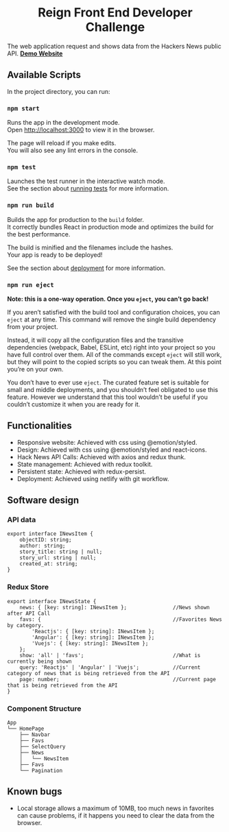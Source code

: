 <h1 align="center">
  Reign Front End Developer Challenge
</h1>

The web application request and shows data from the Hackers News public API.
[**Demo Website**](https://frontend-challenge-smaldo.netlify.app/)

## Available Scripts

In the project directory, you can run:

### `npm start`

Runs the app in the development mode.<br />
Open [http://localhost:3000](http://localhost:3000) to view it in the browser.

The page will reload if you make edits.<br />
You will also see any lint errors in the console.

### `npm test`

Launches the test runner in the interactive watch mode.<br />
See the section about [running tests](https://facebook.github.io/create-react-app/docs/running-tests) for more information.

### `npm run build`

Builds the app for production to the `build` folder.<br />
It correctly bundles React in production mode and optimizes the build for the best performance.

The build is minified and the filenames include the hashes.<br />
Your app is ready to be deployed!

See the section about [deployment](https://facebook.github.io/create-react-app/docs/deployment) for more information.

### `npm run eject`

**Note: this is a one-way operation. Once you `eject`, you can’t go back!**

If you aren’t satisfied with the build tool and configuration choices, you can `eject` at any time. This command will remove the single build dependency from your project.

Instead, it will copy all the configuration files and the transitive dependencies (webpack, Babel, ESLint, etc) right into your project so you have full control over them. All of the commands except `eject` will still work, but they will point to the copied scripts so you can tweak them. At this point you’re on your own.

You don’t have to ever use `eject`. The curated feature set is suitable for small and middle deployments, and you shouldn’t feel obligated to use this feature. However we understand that this tool wouldn’t be useful if you couldn’t customize it when you are ready for it.

## Functionalities

- Responsive website: Achieved with css using @emotion/styled.
- Design: Achieved with css using @emotion/styled and react-icons.
- Hack News API Calls: Achieved with axios and redux thunk.
- State management: Achieved with redux toolkit.
- Persistent state: Achieved with redux-persist.
- Deployment: Achieved using netlify with git workflow.

## Software design

### API data
```
export interface INewsItem {
    objectID: string;
    author: string;
    story_title: string | null;
    story_url: string | null;
    created_at: string;
}
```
### Redux Store
```
export interface INewsState {
    news: { [key: string]: INewsItem };               //News shown after API Call
    favs: {                                           //Favorites News by category.
        'Reactjs': { [key: string]: INewsItem };
        'Angular': { [key: string]: INewsItem };
        'Vuejs': { [key: string]: INewsItem };
    };
    show: 'all' | 'favs';                             //What is currently being shown
    query: 'Reactjs' | 'Angular' | 'Vuejs';           //Current category of news that is being retrieved from the API
    page: number;                                     //Current page that is being retrieved from the API
}
```
### Component Structure
```
App
└── HomePage
    ├── Navbar
    ├── Favs
    ├── SelectQuery 
    ├── News
    │   └── NewsItem
    ├── Favs  
    └── Pagination 
```
## Known bugs

- Local storage allows a maximum of 10MB, too much news in favorites can cause problems, if it happens you need to clear the data from the browser.
